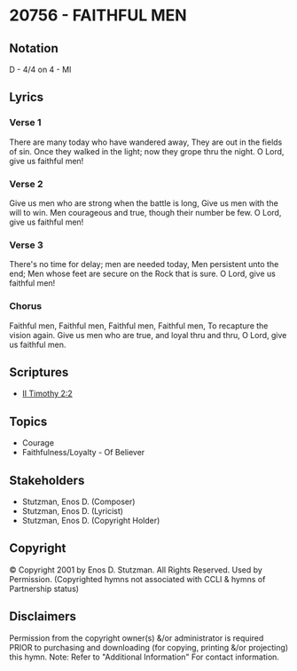 # 20756 - FAITHFUL MEN

## Notation

D - 4/4 on 4 - MI

## Lyrics

### Verse 1

There are many today who have wandered away, They are out in the fields of sin. Once they walked in the light; now they grope thru the night. O Lord, give us faithful men!

### Verse 2

Give us men who are strong when the battle is long, Give us men with the will to win. Men courageous and true, though their number be few. O Lord, give us faithful men!

### Verse 3

There's no time for delay; men are needed today, Men persistent unto the end; Men whose feet are secure on the Rock that is sure. O Lord, give us faithful men!

### Chorus

Faithful men, Faithful men, Faithful men, Faithful men, To recapture the vision again. Give us men who are true, and loyal thru and thru, O Lord, give us faithful men.


## Scriptures

- [II Timothy 2:2](https://www.biblegateway.com/passage/?search=II%20Timothy%202%3A2)

## Topics

- Courage
- Faithfulness/Loyalty - Of Believer

## Stakeholders

- Stutzman, Enos D. (Composer)
- Stutzman, Enos D. (Lyricist)
- Stutzman, Enos D. (Copyright Holder)

## Copyright

© Copyright 2001 by Enos D. Stutzman. All Rights Reserved. Used by Permission.
(Copyrighted hymns not associated with CCLI & hymns of Partnership status)

## Disclaimers

Permission from the copyright owner(s) &/or administrator is required PRIOR to purchasing and downloading (for copying, printing &/or projecting) this hymn.
Note: Refer to "Additional Information" For contact information.

